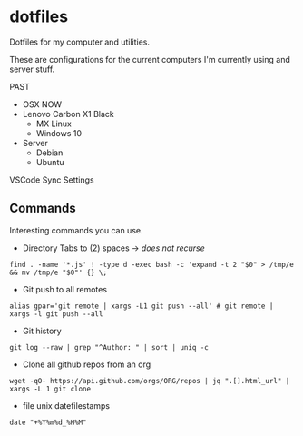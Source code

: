 dotfiles
========
Dotfiles for my computer and utilities. 

These are configurations for the current computers I'm currently using and server stuff.

PAST
  - OSX
NOW 
   - Lenovo Carbon X1 Black 
      - MX Linux
      - Windows 10 
   - Server 
       - Debian
       - Ubuntu 

VSCode Sync Settings


## Commands
Interesting commands you can use. 

- Directory Tabs to (2) spaces -> *does not recurse*
```
find . -name '*.js' ! -type d -exec bash -c 'expand -t 2 "$0" > /tmp/e && mv /tmp/e "$0"' {} \;
```
- Git push to all remotes
```
alias gpar='git remote | xargs -L1 git push --all' # git remote | xargs -l git push --all
```

- Git history 
```
git log --raw | grep "^Author: " | sort | uniq -c
```


- Clone all github repos from an org
```
wget -qO- https://api.github.com/orgs/ORG/repos | jq ".[].html_url" | xargs -L 1 git clone
```

- file unix datefilestamps

```
date "+%Y%m%d_%H%M" 
```
